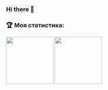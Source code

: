 ### Hi there 👋

<!--
**Arsenii400/Arsenii400** is a ✨ _special_ ✨ repository because its `README.md` (this file) appears on your GitHub profile.

Here are some ideas to get you started:

- 🔭 I’m currently working on ...
- 🌱 I’m currently learning ...
- 👯 I’m looking to collaborate on ...
- 🤔 I’m looking for help with ...
- 💬 Ask me about ...
- 📫 How to reach me: ...
- 😄 Pronouns: ...
- ⚡ Fun fact: ...
-->

### :trophy: Моя статистика:
<div>
<a href="https://github-readme-stats.vercel.app/api?username=Arsenii400&show_icons=true&hide=stars,contribs&border_color=000">
  <img align="left" height="130" src="https://github-readme-stats.vercel.app/api?username=Arsenii400&show_icons=true&hide=stars,contribs" />
</a>
<a href="https://github-readme-stats.vercel.app/api/top-langs/?username=Arsenii400&layout=compact&hide_rank=true">
  <img align="center" height="130" src="https://github-readme-stats.vercel.app/api/top-langs/?username=Arsenii400&layout=compact" />
</a>
</div>
